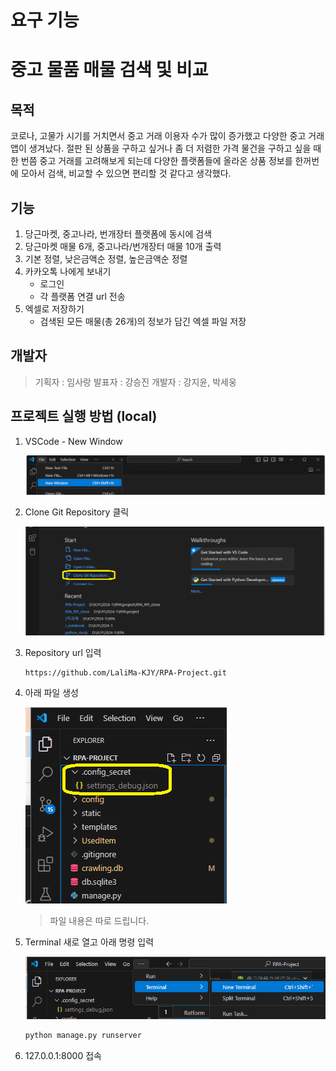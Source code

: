 # 요구 기능

# 중고 물품 매물 검색 및 비교

## 목적

 코로나, 고물가 시기를 거치면서 중고 거래 이용자 수가 많이 증가했고 다양한 중고 거래 앱이 생겨났다. 절판 된 상품을 구하고 싶거나 좀 더 저렴한 가격 물건을 구하고 싶을 때 한 번쯤 중고 거래를 고려해보게 되는데 다양한 플랫폼들에 올라온 상품 정보를 한꺼번에 모아서 검색, 비교할 수 있으면 편리할 것 같다고 생각했다.

## 기능

1. 당근마켓, 중고나라, 번개장터 플랫폼에 동시에 검색
2. 당근마켓 매물 6개, 중고나라/번개장터 매물 10개 출력
3. 기본 정렬, 낮은금액순 정렬, 높은금액순 정렬
4. 카카오톡 나에게 보내기
    - 로그인
    - 각 플랫폼 연결 url 전송
5. 엑셀로 저장하기
    - 검색된 모든 매물(총 26개)의 정보가 담긴 엑셀 파일 저장

## 개발자

> 기획자 : 임사랑
발표자 : 강승진
개발자 : 강지윤, 박세웅
> 

## 프로젝트 실행 방법 (local)

1. VSCode - New Window
    
    ![Untitled](README-images/Untitled.png)
    
2. Clone Git Repository 클릭
    
    ![Untitled](README-images/Untitled%201.png)
    
3. Repository url 입력
    
    ```
    https://github.com/LaliMa-KJY/RPA-Project.git
    ```
    
4. 아래 파일 생성
    
    ![Untitled](README-images/Untitled%202.png)
    
    > 파일 내용은 따로 드립니다.
    > 
5. Terminal 새로 열고 아래 명령 입력
    
    ![Untitled](README-images/Untitled%203.png)
    
    ```bash
    python manage.py runserver
    ```
    
6. 127.0.0.1:8000 접속

